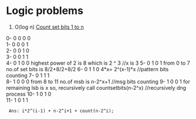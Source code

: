 # Logic problems
  1. O(log n)
  <a href="https://github.com/teja963/DSA_All_Models/blob/master/Bit%20Manipulation/4_count_set_bits_1_to_n.cpp">Count set bits 1 to n</a>
  <p>
   0- 0 0 0 0<br>
   1- 0 0 0 1<br>
   2- 0 0 1 0<br>
   3- 0 0 1 1<br>
   4- 0 1 0 0                 highest power of 2 is 8 which is 2 ^ 3   //x is 3
   5- 0 1 0 1                 from 0 to 7 no.of set bits is 8/2+8/2+8/2 
   6- 0 1 1 0                                               4*x= 2^(x-1)*x       //pattern bits counting
   7- 0 1 1 1<br>
   8- 1 0 0 0                 from 8 to 11 no.of msb is n-2^x+1                  //msg bits counting
   9- 1 0 0 1                 for remaining lsb is x so, recursively call countsetbits(n-2^x)    //recursively dng process
  10- 1 0 1 0<br>
  11- 1 0 1 1<br>
  </p>
 
     Ans: i*2^(i-1) + n-2^i+1 + count(n-2^i); 
